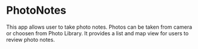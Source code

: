 PhotoNotes
==========
This app allows user to take photo notes. Photos can be taken from camera or choosen from Photo Library.
It provides a list and map view for users to review photo notes.
